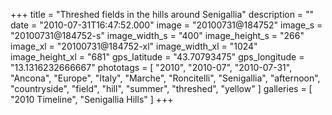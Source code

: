 +++
title = "Threshed fields in the hills around Senigallia"
description = ""
date = "2010-07-31T16:47:52.000"
image = "20100731@184752"
image_s = "20100731@184752-s"
image_width_s = "400"
image_height_s = "266"
image_xl = "20100731@184752-xl"
image_width_xl = "1024"
image_height_xl = "681"
gps_latitude = "43.70793475"
gps_longitude = "13.1316232666667"
phototags = [ "2010", "2010-07", "2010-07-31", "Ancona", "Europe", "Italy", "Marche", "Roncitelli", "Senigallia", "afternoon", "countryside", "field", "hill", "summer", "threshed", "yellow" ]
galleries = [ "2010 Timeline", "Senigallia Hills" ]
+++
